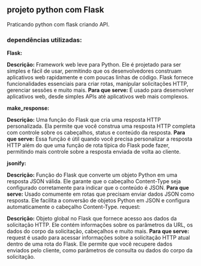 ## projeto python com Flask
Praticando python com flask criando API.

### dependências utilizadas:

**Flask:**

**Descrição:** Framework web leve para Python. Ele é projetado para ser simples e fácil de usar, permitindo que os desenvolvedores construam aplicativos web rapidamente e com poucas linhas de código. Flask fornece funcionalidades essenciais para criar rotas, manipular solicitações HTTP, gerenciar sessões e muito mais.
**Para que serve:** É usado para desenvolver aplicativos web, desde simples APIs até aplicativos web mais complexos.

**make_response:**

**Descrição:** Uma função do Flask que cria uma resposta HTTP personalizada. Ela permite que você construa uma resposta HTTP completa com controle sobre os cabeçalhos, status e conteúdo da resposta.
**Para que serve:** Essa função é útil quando você precisa personalizar a resposta HTTP além do que uma função de rota típica do Flask pode fazer, permitindo mais controle sobre a resposta enviada de volta ao cliente.

**jsonify:**

**Descrição:** Função do Flask que converte um objeto Python em uma resposta JSON válida. Ele garante que o cabeçalho Content-Type seja configurado corretamente para indicar que o conteúdo é JSON.
**Para que serve:** Usado comumente em rotas que precisam enviar dados JSON como resposta. Ele facilita a conversão de objetos Python em JSON e configura automaticamente o cabeçalho Content-Type.
request:

**Descrição:** Objeto global no Flask que fornece acesso aos dados da solicitação HTTP. Ele contém informações sobre os parâmetros da URL, os dados do corpo da solicitação, cabeçalhos e muito mais.
**Para que serve:** request é usado para acessar informações sobre a solicitação HTTP atual dentro de uma rota do Flask. Ele permite que você recupere dados enviados pelo cliente, como parâmetros de consulta ou dados do corpo da solicitação.


